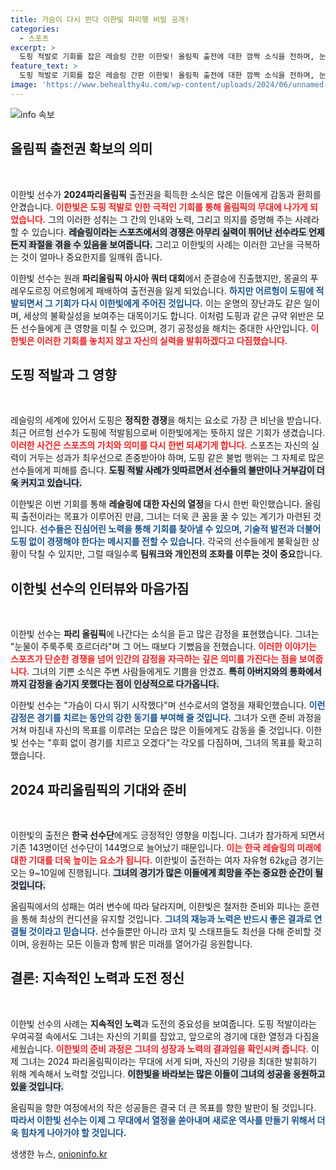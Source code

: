```yaml
---
title: 가슴이 다시 뛴다 이한빛 파리행 비밀 공개!
categories:
  - 스포츠
excerpt: >
  도핑 적발로 기회를 잡은 레슬링 간판 이한빛! 올림픽 출전에 대한 깜짝 소식을 전하며, 눈물의 감동을 세상과 나눕니다. 그녀의 도전과 각오를 지금 바로 확인하세요!
feature_text: >
  도핑 적발로 기회를 잡은 레슬링 간판 이한빛! 올림픽 출전에 대한 깜짝 소식을 전하며, 눈물의 감동을 세상과 나눕니다. 그녀의 도전과 각오를 지금 바로 확인하세요!
image: 'https://www.behealthy4u.com/wp-content/uploads/2024/06/unnamed-file.png'
---
```


<p><img src="https://www.behealthy4u.com/wp-content/uploads/2024/06/unnamed-file.png" alt="info 속보" /></p>

<h2 data-ke-size="size26">올림픽 출전권 확보의 의미</h2>

<p data-ke-size="size16">&nbsp;</p>

<p>이한빛 선수가 <b>2024파리올림픽</b> 출전권을 획득한 소식은 많은 이들에게 감동과 환희를 안겼습니다. <b><span style="color: #ee2323;">이한빛은 도핑 적발로 인한 극적인 기회를 통해 올림픽의 무대에 나가게 되었습니다.</span></b> 그의 이러한 성취는 그 간의 인내와 노력, 그리고 의지를 증명해 주는 사례라 할 수 있습니다. <b><span style="background-color: #21538527;">레슬링이라는 스포츠에서의 경쟁은 아무리 실력이 뛰어난 선수라도 언제든지 좌절을 겪을 수 있음을 보여줍니다.</span></b> 그리고 이한빛의 사례는 이러한 고난을 극복하는 것이 얼마나 중요한지를 일깨워 줍니다. </p>

<p>이한빛 선수는 원래 <b>파리올림픽 아시아 쿼터 대회</b>에서 준결승에 진출했지만, 몽골의 푸레우도르징 어르헝에게 패배하여 출전권을 잃게 되었습니다. <b><span style="color: #1a5490;">하지만 어르헝이 도핑에 적발되면서 그 기회가 다시 이한빛에게 주어진 것입니다.</span></b> 이는 운명의 장난과도 같은 일이며, 세상의 불확실성을 보여주는 대목이기도 합니다. 이처럼 도핑과 같은 규약 위반은 모든 선수들에게 큰 영향을 미칠 수 있으며, 경기 공정성을 해치는 중대한 사안입니다. <b><span style="color: #ee2323;">이한빛은 이러한 기회를 놓치지 않고 자신의 실력을 발휘하겠다고 다짐했습니다.</span></b> </p>

<h2 data-ke-size="size26">도핑 적발과 그 영향</h2>

<p data-ke-size="size16">&nbsp;</p>

<p>레슬링의 세계에 있어서 도핑은 <b>정직한 경쟁</b>을 해치는 요소로 가장 큰 비난을 받습니다. 최근 어르헝 선수가 도핑에 적발됨으로써 이한빛에게는 뜻하지 않은 기회가 생겼습니다. <b><span style="color: #ee2323;">이러한 사건은 스포츠의 가치와 의미를 다시 한번 되새기게 합니다.</span></b> 스포츠는 자신의 실력이 거두는 성과가 최우선으로 존중받아야 하며, 도핑 같은 불법 행위는 그 자체로 많은 선수들에게 피해를 줍니다. <b><span style="background-color: #21538527;">도핑 적발 사례가 잇따르면서 선수들의 불만이나 거부감이 더욱 커지고 있습니다.</span></b></p>

<p>이한빛은 이번 기회를 통해 <b>레슬링에 대한 자신의 열정</b>을 다시 한번 확인했습니다. 올림픽 출전이라는 목표가 이루어진 만큼, 그녀는 더욱 큰 꿈을 꿀 수 있는 계기가 마련된 것입니다. <b><span style="color: #1a5490;">선수들은 진심어린 노력을 통해 기회를 찾아낼 수 있으며, 기술적 발전과 더불어 도핑 없이 경쟁해야 한다는 메시지를 전할 수 있습니다.</span></b> 각국의 선수들에게 불확실한 상황이 닥칠 수 있지만, 그럴 때일수록 <b>팀워크와 개인전의 조화를 이루는 것이 중요</b>합니다.</p>

<h2 data-ke-size="size26">이한빛 선수의 인터뷰와 마음가짐</h2>

<p data-ke-size="size16">&nbsp;</p>

<p>이한빛 선수는 <b>파리 올림픽</b>에 나간다는 소식을 듣고 많은 감정을 표현했습니다. 그녀는 "눈물이 주룩주룩 흐르더라"며 그 어느 때보다 기뻤음을 전했습니다. <b><span style="color: #ee2323;">이러한 이야기는 스포츠가 단순한 경쟁을 넘어 인간의 감정을 자극하는 깊은 의미를 가진다는 점을 보여줍니다.</span></b> 그녀의 기쁜 소식은 주변 사람들에게도 기쁨을 안겼죠. <b><span style="background-color: #21538527;">특히 아버지와의 통화에서까지 감정을 숨기지 못했다는 점이 인상적으로 다가옵니다.</span></b></p>

<p>이한빛 선수는 "가슴이 다시 뛰기 시작했다"며 선수로서의 열정을 재확인했습니다. <b><span style="color: #1a5490;">이런 감정은 경기를 치르는 동안의 강한 동기를 부여해 줄 것입니다.</span></b> 그녀가 오랜 준비 과정을 거쳐 마침내 자신의 목표를 이루려는 모습은 많은 이들에게도 감동을 줄 것입니다. 이한빛 선수는 "후회 없이 경기를 치르고 오겠다"는 각오를 다짐하며, 그녀의 목표를 확고히 했습니다.</p>

<h2 data-ke-size="size26">2024 파리올림픽의 기대와 준비</h2>

<p data-ke-size="size16">&nbsp;</p>

<p>이한빛의 출전은 <b>한국 선수단</b>에게도 긍정적인 영향을 미칩니다. 그녀가 참가하게 되면서 기존 143명이던 선수단이 144명으로 늘어났기 때문입니다. <b><span style="color: #ee2323;">이는 한국 레슬링의 미래에 대한 기대를 더욱 높이는 요소가 됩니다.</span></b> 이한빛이 출전하는 여자 자유형 62㎏급 경기는 오는 9~10일에 진행됩니다. <b><span style="background-color: #21538527;">그녀의 경기가 많은 이들에게 희망을 주는 중요한 순간이 될 것입니다.</span></b> </p>

<p>올림픽에서의 성패는 여러 변수에 따라 달라지며, 이한빛은 철저한 준비와 피나는 훈련을 통해 최상의 컨디션을 유지할 것입니다. <b><span style="color: #1a5490;">그녀의 재능과 노력은 반드시 좋은 결과로 연결될 것이라고 믿습니다.</span></b> 선수들뿐만 아니라 코치 및 스태프들도 최선을 다해 준비할 것이며, 응원하는 모든 이들과 함께 밝은 미래를 열어가길 응원합니다.</p>

<h2 data-ke-size="size26">결론: 지속적인 노력과 도전 정신</h2>

<p data-ke-size="size16">&nbsp;</p>

<p>이한빛 선수의 사례는 <b>지속적인 노력</b>과 도전의 중요성을 보여줍니다. 도핑 적발이라는 우여곡절 속에서도 그녀는 자신의 기회를 잡았고, 앞으로의 경기에 대한 열정과 다짐을 세웠습니다. <b><span style="color: #ee2323;">이한빛의 준비 과정은 그녀의 성장과 노력의 결과임을 확인시켜 줍니다.</span></b> 이제 그녀는 2024 파리올림픽이라는 무대에 서게 되며, 자신의 기량을 최대한 발휘하기 위해 계속해서 노력할 것입니다. <b><span style="background-color: #21538527;">이한빛을 바라보는 많은 이들이 그녀의 성공을 응원하고 있을 것입니다.</span></b></p>

<p>올림픽을 향한 여정에서의 작은 성공들은 결국 더 큰 목표를 향한 발판이 될 것입니다. <b><span style="color: #1a5490;">따라서 이한빛 선수는 이제 그 무대에서 열정을 쏟아내며 새로운 역사를 만들기 위해서 더욱 힘차게 나아가야 할 것입니다.</span></b></p>
생생한 뉴스, <a href="https://onioninfo.kr" rel="dofollow">onioninfo.kr</a>



